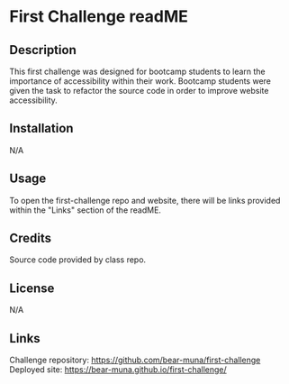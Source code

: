 # First Challenge readME

## Description
This first challenge was designed for bootcamp students to learn the importance of accessibility within their work. Bootcamp students were given the task to refactor the source code in order to improve website accessibility.

## Installation
N/A

## Usage
To open the first-challenge repo and website, there will be links provided within the "Links" section of the readME.

## Credits
Source code provided by class repo.

## License 
N/A 

## Links
Challenge repository: https://github.com/bear-muna/first-challenge
Deployed site: https://bear-muna.github.io/first-challenge/
